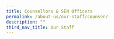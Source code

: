 ```yaml
---
title: Counsellors & SEN Officers
permalink: /about-us/our-staff/counsen/
description: ""
third_nav_title: Our Staff
---
```

